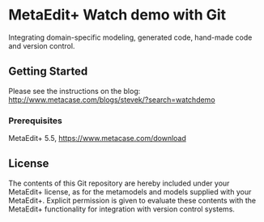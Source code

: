 # MetaEdit+ Watch demo with Git 

Integrating domain-specific modeling, generated code, hand-made code and version control.

## Getting Started

Please see the instructions on the blog:
http://www.metacase.com/blogs/stevek/?search=watchdemo

### Prerequisites

MetaEdit+ 5.5, https://www.metacase.com/download

## License

The contents of this Git repository are hereby included under your MetaEdit+ license, as for the metamodels and models supplied with your MetaEdit+. Explicit permission is given to evaluate these contents with the MetaEdit+ functionality for integration with version control systems.